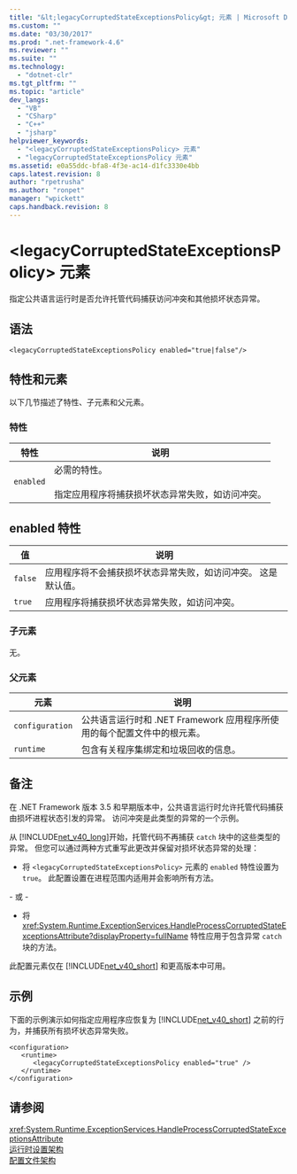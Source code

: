 ```yaml
---
title: "&lt;legacyCorruptedStateExceptionsPolicy&gt; 元素 | Microsoft Docs"
ms.custom: ""
ms.date: "03/30/2017"
ms.prod: ".net-framework-4.6"
ms.reviewer: ""
ms.suite: ""
ms.technology: 
  - "dotnet-clr"
ms.tgt_pltfrm: ""
ms.topic: "article"
dev_langs: 
  - "VB"
  - "CSharp"
  - "C++"
  - "jsharp"
helpviewer_keywords: 
  - "<legacyCorruptedStateExceptionsPolicy> 元素"
  - "legacyCorruptedStateExceptionsPolicy 元素"
ms.assetid: e0a55ddc-bfa8-4f3e-ac14-d1fc3330e4bb
caps.latest.revision: 8
author: "rpetrusha"
ms.author: "ronpet"
manager: "wpickett"
caps.handback.revision: 8
---
```

# &lt;legacyCorruptedStateExceptionsPolicy&gt; 元素
指定公共语言运行时是否允许托管代码捕获访问冲突和其他损坏状态异常。  
  
## 语法  
  
```  
<legacyCorruptedStateExceptionsPolicy enabled="true|false"/>  
```  
  
## 特性和元素  
 以下几节描述了特性、子元素和父元素。  
  
### 特性  
  
|特性|说明|  
|--------|--------|  
|`enabled`|必需的特性。<br /><br /> 指定应用程序将捕获损坏状态异常失败，如访问冲突。|  
  
## enabled 特性  
  
|值|说明|  
|-------|--------|  
|`false`|应用程序将不会捕获损坏状态异常失败，如访问冲突。  这是默认值。|  
|`true`|应用程序将捕获损坏状态异常失败，如访问冲突。|  
  
### 子元素  
 无。  
  
### 父元素  
  
|元素|说明|  
|--------|--------|  
|`configuration`|公共语言运行时和 .NET Framework 应用程序所使用的每个配置文件中的根元素。|  
|`runtime`|包含有关程序集绑定和垃圾回收的信息。|  
  
## 备注  
 在 .NET Framework 版本 3.5 和早期版本中，公共语言运行时允许托管代码捕获由损坏进程状态引发的异常。  访问冲突是此类型的异常的一个示例。  
  
 从 [!INCLUDE[net_v40_long](../../../../../includes/net-v40-long-md.md)]开始，托管代码不再捕获 `catch` 块中的这些类型的异常。  但您可以通过两种方式重写此更改并保留对损坏状态异常的处理：  
  
-   将 `<legacyCorruptedStateExceptionsPolicy>` 元素的 `enabled` 特性设置为 `true`。  此配置设置在进程范围内适用并会影响所有方法。  
  
 \- 或 \-  
  
-   将 <xref:System.Runtime.ExceptionServices.HandleProcessCorruptedStateExceptionsAttribute?displayProperty=fullName> 特性应用于包含异常 `catch` 块的方法。  
  
 此配置元素仅在 [!INCLUDE[net_v40_short](../../../../../includes/net-v40-short-md.md)] 和更高版本中可用。  
  
## 示例  
 下面的示例演示如何指定应用程序应恢复为 [!INCLUDE[net_v40_short](../../../../../includes/net-v40-short-md.md)] 之前的行为，并捕获所有损坏状态异常失败。  
  
```  
<configuration>  
   <runtime>  
      <legacyCorruptedStateExceptionsPolicy enabled="true" />  
   </runtime>  
</configuration>  
```  
  
## 请参阅  
 <xref:System.Runtime.ExceptionServices.HandleProcessCorruptedStateExceptionsAttribute>   
 [运行时设置架构](../../../../../docs/framework/configure-apps/file-schema/runtime/index.md)   
 [配置文件架构](../../../../../docs/framework/configure-apps/file-schema/index.md)